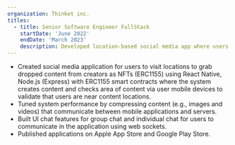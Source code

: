 ```yaml
---
organization: Thinket inc.
titles:
  - title: Senior Software Engineer FullStack
    startDate: 'June 2022'
    endDate: 'March 2023'
    description: Developed location-based social media app where users collect creator-dropped NFT content (ERC1155) by visiting physical locations. Built React Native mobile app with Node.js backend, implementing geolocation validation and ERC1155 smart contracts. Optimized performance through content compression for images and videos. Created real-time chat system with WebSocket-powered group and individual messaging features. Successfully published applications on Apple App Store and Google Play Store.
---
```


- Created social media application for users to visit locations to grab dropped content from creators as NFTs (ERC1155) using React Native, Node.js (Express) with ERC1155 smart contracts where the system creates content and checks area of content via user mobile devices to validate that users are near content locations.
- Tuned system performance by compressing content (e.g., images and videos) that communicate between mobile applications and servers.
- Built UI chat features for group chat and individual chat for users to communicate in the application using web sockets.
- Published applications on Apple App Store and Google Play Store.
